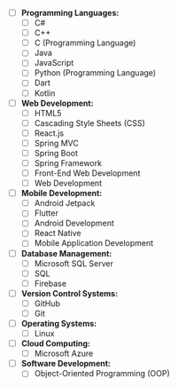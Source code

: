 - [ ] **Programming Languages:**
  - [ ] C#
  - [ ] C++
  - [ ] C (Programming Language)
  - [ ] Java
  - [ ] JavaScript
  - [ ] Python (Programming Language)
  - [ ] Dart
  - [ ] Kotlin

- [ ] **Web Development:**
  - [ ] HTML5
  - [ ] Cascading Style Sheets (CSS)
  - [ ] React.js
  - [ ] Spring MVC
  - [ ] Spring Boot
  - [ ] Spring Framework
  - [ ] Front-End Web Development
  - [ ] Web Development

- [ ] **Mobile Development:**
  - [ ] Android Jetpack
  - [ ] Flutter
  - [ ] Android Development
  - [ ] React Native
  - [ ] Mobile Application Development

- [ ] **Database Management:**
  - [ ] Microsoft SQL Server
  - [ ] SQL
  - [ ] Firebase

- [ ] **Version Control Systems:**
  - [ ] GitHub
  - [ ] Git

- [ ] **Operating Systems:**
  - [ ] Linux

- [ ] **Cloud Computing:**
  - [ ] Microsoft Azure

- [ ] **Software Development:**
  - [ ] Object-Oriented Programming (OOP)
